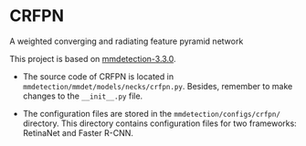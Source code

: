 # CRFPN
A weighted converging and radiating feature pyramid network

This project is based on [mmdetection-3.3.0](https://github.com/open-mmlab/mmdetection).

- The source code of CRFPN is located in `mmdetection/mmdet/models/necks/crfpn.py`. Besides, remember to make changes to the `__init__.py` file.

- The configuration files are stored in the `mmdetection/configs/crfpn/` directory. This directory contains configuration files for two frameworks: RetinaNet and Faster R-CNN.
